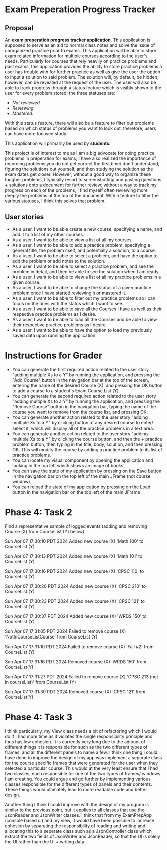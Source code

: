 # Exam Preperation Progress Tracker

## Proposal

An **exam preperation progress tracker application**. This application is supposed to serve as an 
aid to normal class notes and solve the issue of unorganized practice prior to exams.
This application will be able to store exam related information for multiple courses according 
to the user's needs. Particularly for courses that rely heavily on practice problems and past exams, 
this application provides the ability to store practice problems a user has trouble with for further practice as well as give the user the option to input a solution to said problem. The solution will, by default, be hidden, however, can be revealed at the request of the user.
The user will 
also be able to track progress through a status feature which is visibly shown to the user for every problem stored; the three 
statuses are: 
- *Not reviewed*
- *Reviewing*
- *Mastered*. 

With this status feature, there will also be a feature to filter out problems based on which status of problems you want to look out, therefore, users can have more focused study. 

This application will primarily be used by **students**.

This project is of interest to me as I am a big advocate for doing practice problems in preperation for exams; I have also realized 
the importance of recording problems you do not get correct the first time/ don't understand, 
figuring the solutions out yourself, and then studying the solution as the exam dates get closer. However, 
without a good way to organize these tougher problems, I typically resort to screenshotting and pasting 
questions + solutions onto a document for further review; without a way to track my progress on each 
of the problems, I find myself often reviewing more deeply the problems at the top of the document. 
With a feature to filter the various statuses, I think this solves that problem. 

## User stories

- As a user, I want to be able create a new course, specifying a name, and add it to a list of my other courses.
- As a user, I want to be able to view a list of all my courses.
- As a user, I want to be able to add a practice problem, specifying a general title, the problem itself, and potentially a solution, to a course.
- As a user, I want to be able to select a problem, and have the option to edit the problem or add notes to the solution.
- As a user, I want to be able to select a practice problem, and see the problem in detail, and then be able to see the solution when I am ready.
- As a user, I want to be able to view a list of all my practice problems in a given course.
- As a user, I want to be able to change the status of a given practice problem once I have started reviewing it or mastered it.
- As a user, I want to be able to filter out my practice problems so I can focus on the ones with the status which I want to see.
- As a user, I want to be able to save all the Courses I have as well as their respective practice problems as I desire.
- As a user, I want to be able to load all the Courses and be able to view their respective practice problems as I desire.
- As a user, I want to be able to have the option to load my previously saved data upon running the application.

# Instructions for Grader

- You can generate the first required action related to the user story "adding multiple Xs to a Y" by running the application, and pressing the "Add Course" button in the navigation bar at the top of the screen, entering the name of the desired Course (X), and pressing the OK button to add a course to a student's Exam Course List (Y).
- You can generate the second required action related to the user story "adding multiple Xs to a Y" by running the application, and pressing the "Remove Course" button in the navigation bar, typing the name of the course you want to remove from the course list, and pressing OK. 
- You can generate another action related to the user story "adding multiple Xs to a Y" by clicking button of any desired course to enter/ select it, which will display all of the practice problems in a text area.
- You can generate another action related to the user story "adding multiple Xs to a Y" by clicking the course button, and then the + practice problem button, then typing in the title, body, solution, and then pressing OK. This will modify the course by adding a practice problem to its list of practice problems.
- You can locate my visual component by opening the application and looking in the top left which shows an image of books. 
- You can save the state of my application by pressing on the Save button in the navigation bar on the top left of the main JFrame (not course window)
- You can reload the state of my application by pressing on the Load button in the navigation bar on the top left of the main JFrame

# Phase 4: Task 2

Find a representative sample of logged events (adding and removing Course (X) from CourseList (Y) below)

Sun Apr 07 17:30:10 PDT 2024
Added new course (X) 'Math 100' to CourseList (Y)

Sun Apr 07 17:30:13 PDT 2024
Added new course (X) 'Math 101' to CourseList (Y)

Sun Apr 07 17:30:16 PDT 2024
Added new course (X) 'CPSC 110' to CourseList (Y)

Sun Apr 07 17:30:20 PDT 2024
Added new course (X) 'CPSC 210' to CourseList (Y)

Sun Apr 07 17:30:23 PDT 2024
Added new course (X) 'CPSC 121' to CourseList (Y)

Sun Apr 07 17:30:37 PDT 2024
Added new course (X) 'WRDS 150' to CourseList (Y)

Sun Apr 07 17:31:05 PDT 2024
Failed to remove course (X) 'NotInCourseListCourse' from CourseList (Y)

Sun Apr 07 17:31:10 PDT 2024
Failed to remove course (X) 'Fail #2' from CourseList (Y)

Sun Apr 07 17:31:16 PDT 2024
Removed course (X) 'WRDS 150' from CourseList(Y)

Sun Apr 07 17:31:27 PDT 2024
Failed to remove course (X) 'CPSC 213 (not in courseList)' from CourseList (Y)

Sun Apr 07 17:31:30 PDT 2024
Removed course (X) 'CPSC 121' from CourseList(Y)

# Phase 4: Task 3
I think particularly, my View class needs a bit of refactoring which I would do if I had more time as it violates the single responsibility principle and thus has low cohesion. It is currently very long due to the amount of different things it is responsible for such as the two different types of frames, and all the different panels to name a few. I think one thing I could have done to improve the design of my app was implement a seperate class for the course specific frames that were generated for the user when they selected a particular course. This would at the very least ensure that I had two classes, each responsible for one of the two types of frames/ windows I am creating. You could argue and go further by implementing various classes responsible for the different types of panels and their contents. These things would ultimately lead to more readable code and better design.

Another thing I think I could improve with the design of my program is similar to the previous point, but it applies to all classes that use the JsonReader and JsonWriter classes. I think that from my ExamPrepApp (console based ui) and my view, it would have been possible to increase cohesion by separating the responsibility of reading and writing and allocating this to a seperate class such as a JsonController class which extract the two fields of JsonWriter and JsonReader, so that the UI is solely the UI rather than the UI + writing data.